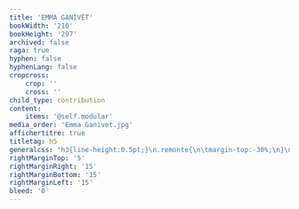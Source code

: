 ```yaml
---
title: 'EMMA GANIVET'
bookWidth: '210'
bookHeight: '297'
archived: false
raga: true
hyphen: false
hyphenLang: false
cropcross:
    crop: ''
    cross: ''
child_type: contribution
content:
    items: '@self.modular'
media_order: 'Emma Ganivet.jpg'
affichertitre: true
titletag: h5
generalcss: "h3{line-height:0.5pt;}\n.remonte{\n\tmargin-top:-30%;\n}\n.right{\n\twidth:100%;}"
rightMarginTop: '5'
rightMarginRight: '15'
rightMarginBottom: '15'
rightMarginLeft: '15'
bleed: '0'
---
```


